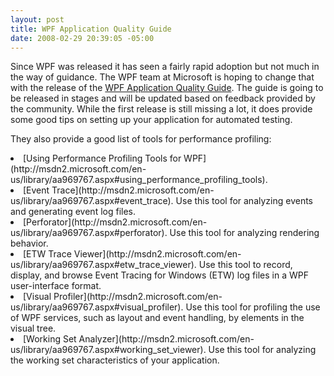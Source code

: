 ```yaml
---
layout: post
title: WPF Application Quality Guide
date: 2008-02-29 20:39:05 -05:00
---
```


Since WPF was released it has seen a fairly rapid adoption but not much in the way of guidance. The WPF team at Microsoft is hoping to change that with the release of the [WPF Application Quality Guide](http://windowsclient.net/wpf/white-papers/wpf-app-quality-guide.aspx). The guide is going to be released in stages and will be updated based on feedback provided by the community. While the first release is still missing a lot, it does provide some good tips on setting up your application for automated testing. 

They also provide a good list of tools for performance profiling: 
<li>[Using Performance Profiling Tools for WPF](http://msdn2.microsoft.com/en-us/library/aa969767.aspx#using_performance_profiling_tools).  </li><li>[Event Trace](http://msdn2.microsoft.com/en-us/library/aa969767.aspx#event_trace). Use this tool for analyzing events and generating event log files.  </li><li>[Perforator](http://msdn2.microsoft.com/en-us/library/aa969767.aspx#perforator). Use this tool for analyzing rendering behavior.  </li><li>[ETW Trace Viewer](http://msdn2.microsoft.com/en-us/library/aa969767.aspx#etw_trace_viewer). Use this tool to record, display, and browse Event Tracing for Windows (ETW) log files in a WPF user-interface format.  </li><li>[Visual Profiler](http://msdn2.microsoft.com/en-us/library/aa969767.aspx#visual_profiler). Use this tool for profiling the use of WPF services, such as layout and event handling, by elements in the visual tree.  </li><li>[Working Set Analyzer](http://msdn2.microsoft.com/en-us/library/aa969767.aspx#working_set_viewer). Use this tool for analyzing the working set characteristics of your application. </li>
